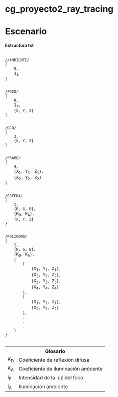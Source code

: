 # cg_proyecto2_ray_tracing


# Escenario

#### Estructura txt

<pre>
<code>
//AMBIENTE/
{
    5,
    </code>I<sub>A</sub><code>
}


/FOCO/
{
    0,
    </code>I<sub>P</sub><code>,
    {X, Y, Z}
}


/OJO/
{
    3,
    {X, Y, Z}
}


/FRAME/
{
    4,
    {</code>X<sub>1</sub><code>, </code>Y<sub>1</sub><code>, </code>Z<sub>1</sub><code>},
    {</code>X<sub>2</sub><code>, </code>Y<sub>2</sub><code>, </code>Z<sub>2</sub><code>}
}


/ESFERA/
{
    1,
    {R, G, B},
    {</code>K<sub>D</sub><code>, </code>K<sub>A</sub><code>},
    {X, Y, Z}
}


/POLIGONO/
{
    2,
    {R, G, B},
    {</code>K<sub>D</sub><code>, </code>K<sub>A</sub><code>},
    { 
        [
            {</code>X<sub>1</sub><code>, </code>Y<sub>1</sub><code>, </code>Z<sub>1</sub><code>},
            {</code>X<sub>2</sub><code>, </code>Y<sub>2</sub><code>, </code>Z<sub>2</sub><code>},
            {</code>X<sub>3</sub><code>, </code>Y<sub>3</sub><code>, </code>Z<sub>3</sub><code>},
            {</code>X<sub>4</sub><code>, </code>Y<sub>4</sub><code>, </code>Z<sub>4</sub><code>}
        ],
        [
            {</code>X<sub>1</sub><code>, </code>Y<sub>1</sub><code>, </code>Z<sub>1</sub><code>},
            {</code>X<sub>2</sub><code>, </code>Y<sub>2</sub><code>, </code>Z<sub>2</sub><code>}
        ],
        .
        .
        .
    }
}
</code>
</pre>


<table>
<tr>
    <th colspan="2">Glosario</th>
  </tr>
<tr>
    <td>K<sub>D</sub></td>
    <td>Coeficiente de reflexión difusa</td>
</tr>
<tr>
    <td>K<sub>A</sub></td>
    <td>Coeficiente de iluminación ambiente</td>
</tr>
<tr>
    <td>I<sub>P</sub></td>
    <td>Intensidad de la luz del foco</td>
</tr>
<tr>
    <td>I<sub>A</sub></td>
    <td>Iluminación ambiente</td>
</tr>
</table>